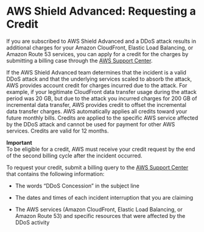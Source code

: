 # AWS Shield Advanced: Requesting a Credit<a name="request-refund"></a>

If you are subscribed to AWS Shield Advanced and a DDoS attack results in additional charges for your Amazon CloudFront, Elastic Load Balancing, or Amazon Route 53 services, you can apply for a credit for the charges by submitting a billing case through the [AWS Support Center](https://console.aws.amazon.com/support/home#/)\.

If the AWS Shield Advanced team determines that the incident is a valid DDoS attack and that the underlying services scaled to absorb the attack, AWS provides account credit for charges incurred due to the attack\. For example, if your legitimate CloudFront data transfer usage during the attack period was 20 GB, but due to the attack you incurred charges for 200 GB of incremental data transfer, AWS provides credit to offset the incremental data transfer charges\. AWS automatically applies all credits toward your future monthly bills\. Credits are applied to the specific AWS service affected by the DDoS attack and cannot be used for payment for other AWS services\. Credits are valid for 12 months\.

**Important**  
To be eligible for a credit, AWS must receive your credit request by the end of the second billing cycle after the incident occurred\. 

To request your credit, submit a billing query to the [AWS Support Center](https://console.aws.amazon.com/support/home#/) that contains the following information:

+ The words “DDoS Concession” in the subject line

+ The dates and times of each incident interruption that you are claiming

+ The AWS services \(Amazon CloudFront, Elastic Load Balancing, or Amazon Route 53\) and specific resources that were affected by the DDoS activity